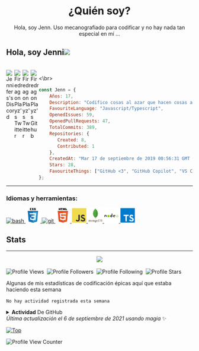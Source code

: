 <!-- Encontraste este secreto 👏 -->
    
<h1 align="center">¿Quién soy?</h1>
<p align="center">Hola, soy Jenn. Uso mecanografiado para codificar y no hay nada tan especial en mí ...</p>

## Hola, soy Jenni<img src="https://media.discordapp.net/attachments/874198640145616916/884625292646309959/WaveIcon.gif" width="30px">

<br/>
<a href="https://discord.com/users/849662181585715211" target="_blank" >
    <img align ="left" alt="Jennifers's Discord" width="22px" src ="https://cdn.jsdelivr.net/npm/simple-icons@v3/icons/discord.svg" />
</a>
  <a href="https://twitter.com/Jennife72011804" target="_blank">
    <img align ="left" alt="FiredragonPlayz's Twitter " width="22px" src ="https://cdn.jsdelivr.net/npm/simple-icons@v3/icons/twitter.svg" />
  </a>
  <a href="https://youtube.com/c/unknown bom" target="_blank">
    <img align ="left" alt="FiredragonPlayz's Twitter " width="22px" src ="https://cdn.jsdelivr.net/npm/simple-icons@v3/icons/youtube.svg" />
  </a>
  <a href="https://github.com/Jennifer7w7" target="_blank">
    <img align ="left" alt="FiredragonPlayz's Github " width="22px" src ="https://cdn.jsdelivr.net/npm/simple-icons@v3/icons/github.svg" />
  </a>

<\br>
    
```js
const Jenn = {
    Años: 17,
    Description: "Codifico cosas al azar que hacen cosas al azar",
    FavouriteLanguage: "Javascript/Typescript",
    OpenedIssues: 59,
    OpenedPullRequests: 47,
    TotalCommits: 389,
    Repositories: {
       Created: 8,
       Contributed: 1
    },
    CreatedAt: "Mar 17 de septiembre de 2019 00:56:31 GMT + 0000 (Hora universal coordinada)",
    Stars: 28,
    FavouriteThings: ["GitHub <3", "GitHub Copilot", "VS Code", "A Potato PC with 50kbps internet"]
};
```
<hr>
<div>
<h3 align="left">Idiomas y herramientas:</h3>
<a href="https://www.gnu.org/software/bash/" target="_blank"> <img src="https://www.vectorlogo.zone/logos/gnu_bash/gnu_bash-icon.svg" alt="bash" width="40" height="40"/> </a> <a href="https://www.w3schools.com/css/" target="_blank"> <img src="https://raw.githubusercontent.com/devicons/devicon/master/icons/css3/css3-original-wordmark.svg" alt="css3" width="40" height="40"/> </a> <a href="https://git-scm.com/" target="_blank"> <img src="https://www.vectorlogo.zone/logos/git-scm/git-scm-icon.svg" alt="git" width="40" height="40"/> </a> <a href="https://www.w3.org/html/" target="_blank"> <img src="https://raw.githubusercontent.com/devicons/devicon/master/icons/html5/html5-original-wordmark.svg" alt="html5" width="40" height="40"/> </a><a href="https://developer.mozilla.org/en-US/docs/Web/JavaScript" target="_blank"> <img src="https://raw.githubusercontent.com/devicons/devicon/master/icons/javascript/javascript-original.svg" alt="javascript" width="40" height="40"/> </a> <a href="https://www.linux.org/" target="_blank"> </a> <a href="https://www.mongodb.com/" target="_blank"> <img src="https://raw.githubusercontent.com/devicons/devicon/master/icons/mongodb/mongodb-original-wordmark.svg" alt="mongodb" width="40" height="40"/> </a> <a href="https://nodejs.org" target="_blank"> <img src="https://raw.githubusercontent.com/devicons/devicon/master/icons/nodejs/nodejs-original-wordmark.svg" alt="nodejs" width="40" height="40"/> <a href="https://www.typescriptlang.org/" target="_blank"> <img src="https://raw.githubusercontent.com/devicons/devicon/master/icons/typescript/typescript-original.svg" alt="typescript" width="40" height="40"/> </a></p>
</div>

## Stats
<hr>
<div align="center"><img src="https://github-profile-trophy.vercel.app/?username=Jennifer7w7&theme=dracula"></div>

![Profile Views](https://komarev.com/ghpvc/?username=Jennifer7w7&color=blueviolet)&nbsp;&nbsp;![Profile Followers](https://img.shields.io/badge/Followers-1-blueviolet)&nbsp;&nbsp;![Profile Following](https://img.shields.io/badge/Following-3-blueviolet)&nbsp;&nbsp;![Profile Stars](https://img.shields.io/badge/Stars-28-blueviolet)

Algunas de mis estadísticas de codificación épicas aquí que estaba haciendo esta semana
<!--START_SECTION:waka-->
```text
No hay actividad registrada esta semana
```
<!--END_SECTION:waka-->

<details>
    <summary><b>Actividad</b> De GitHub</summary>
    <img align="left" src="https://github-readme-stats.vercel.app/api?username=Jennifer7w7&theme=tokyonight"><img align="right" src="https://github-readme-stats.vercel.app/api/top-langs/?username=Jennifer7w7&theme=tokyonight&hide=batchfile">
    <img src="https://github-readme-streak-stats.herokuapp.com/?user=Jennifer7w7&theme=tokyonight">
</details>
<i>Última actualización el 6 de septiembre de 2021 usando magia</i> ✨

  
[![Top](https://github-readme-stats.vercel.app/api/top-langs/?username=Jennifer7w7&exclude_repo=eslint-config&theme=dracula)](https://github.com/anuraghazra/github-readme-stats)

![Profile View Counter](https://komarev.com/ghpvc/?username=Jennifer7w7)



<!---
Jennifer7w7/Jennifer7w7 es un repositorio ✨ especial ✨ porque su `README.md` (este archivo) aparece en su perfil de GitHub. 9 Puede hacer clic en el enlace Vista previa para ver los cambios. 10 --->

